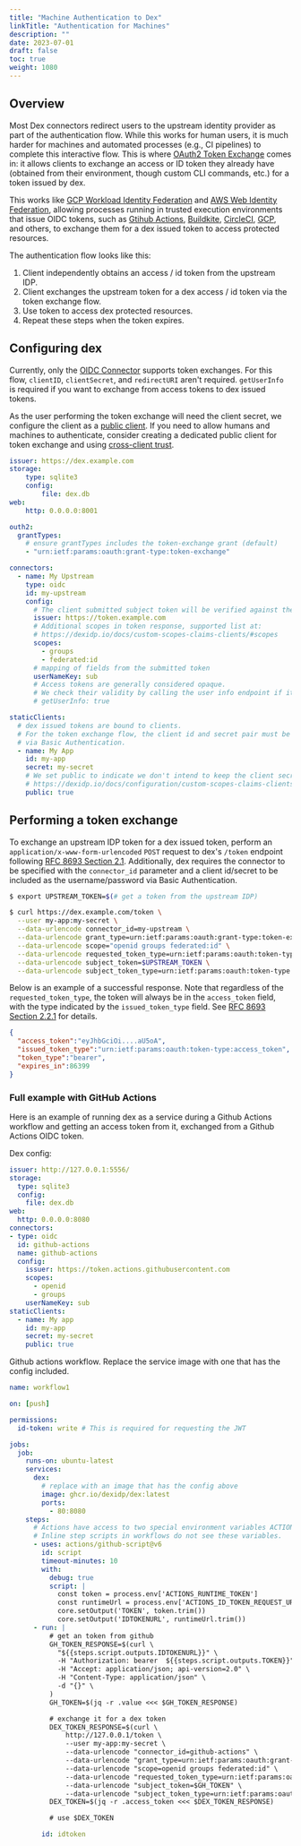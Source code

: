 ```yaml
---
title: "Machine Authentication to Dex"
linkTitle: "Authentication for Machines"
description: ""
date: 2023-07-01
draft: false
toc: true
weight: 1080
---
```


## Overview

Most Dex connectors redirect users to the upstream identity provider as part of the authentication flow.
While this works for human users,
it is much harder for machines and automated processes (e.g., CI pipelines) to complete this interactive flow.
This is where [OAuth2 Token Exchange][token-exchange] comes in:
it allows clients to exchange an access or ID token they already have
(obtained from their environment, though custom CLI commands, etc.)
for a token issued by dex.

This works like [GCP Workload Identity Federation][gcp-federation] and [AWS Web Identity Federation][aws-federation],
allowing processes running in trusted execution environments that issue OIDC tokens,
such as [Gtihub Actions][gh-actions], [Buildkite][buildkite], [CircleCI][circleci], [GCP][gcp], and others,
to exchange them for a dex issued token to access protected resources.

The authentication flow looks like this:

1. Client independently obtains an access / id token from the upstream IDP.
2. Client exchanges the upstream token for a dex access / id token via the token exchange flow.
3. Use token to access dex protected resources.
4. Repeat these steps when the token expires.

## Configuring dex

Currently, only the [OIDC Connector][oidc-connector] supports token exchanges.
For this flow, `clientID`, `clientSecret`, and `redirectURI` aren't required.
`getUserInfo` is required if you want to exchange from access tokens to dex issued tokens.

As the user performing the token exchange will need the client secret,
we configure the client as a [public client](/docs/configuration/custom-scopes-claims-clients/#public-clients).
If you need to allow humans and machines to authenticate,
consider creating a dedicated public client for token exchange
and using [cross-client trust](/docs/configuration/custom-scopes-claims-clients/#cross-client-trust-and-authorized-party).

```yaml
issuer: https://dex.example.com
storage:
    type: sqlite3
    config:
        file: dex.db
web:
    http: 0.0.0.0:8001

outh2:
  grantTypes:
    # ensure grantTypes includes the token-exchange grant (default)
    - "urn:ietf:params:oauth:grant-type:token-exchange"

connectors:
  - name: My Upstream
    type: oidc
    id: my-upstream
    config:
      # The client submitted subject token will be verified against the issuer given here.
      issuer: https://token.example.com
      # Additional scopes in token response, supported list at:
      # https://dexidp.io/docs/custom-scopes-claims-clients/#scopes
      scopes:
        - groups
        - federated:id
      # mapping of fields from the submitted token
      userNameKey: sub
      # Access tokens are generally considered opaque.
      # We check their validity by calling the user info endpoint if it's supported.
      # getUserInfo: true

staticClients:
  # dex issued tokens are bound to clients.
  # For the token exchange flow, the client id and secret pair must be submitted as the username:password
  # via Basic Authentication.
  - name: My App
    id: my-app
    secret: my-secret
    # We set public to indicate we don't intend to keep the client secret actually secret.
    # https://dexidp.io/docs/configuration/custom-scopes-claims-clients/#public-clients
    public: true
```

## Performing a token exchange

To exchange an upstream IDP token for a dex issued token,
perform an `application/x-www-form-urlencoded` `POST` request
to dex's `/token` endpoint following [RFC 8693 Section 2.1][token-exchange-2-1].
Additionally, dex requires the connector to be specified with the `connector_id` parameter
and a client id/secret to be included as the username/password via Basic Authentication.

```sh
$ export UPSTREAM_TOKEN=$(# get a token from the upstream IDP)

$ curl https://dex.example.com/token \
  --user my-app:my-secret \
  --data-urlencode connector_id=my-upstream \
  --data-urlencode grant_type=urn:ietf:params:oauth:grant-type:token-exchange \
  --data-urlencode scope="openid groups federated:id" \
  --data-urlencode requested_token_type=urn:ietf:params:oauth:token-type:access_token \
  --data-urlencode subject_token=$UPSTREAM_TOKEN \
  --data-urlencode subject_token_type=urn:ietf:params:oauth:token-type:access_token
```

Below is an example of a successful response.
Note that regardless of the `requested_token_type`,
the token will always be in the `access_token` field,
with the type indicated by the `issued_token_type` field.
See [RFC 8693 Section 2.2.1][token-exchange-2-2-1] for details.

```json
{
  "access_token":"eyJhbGciOi....aU5oA",
  "issued_token_type":"urn:ietf:params:oauth:token-type:access_token",
  "token_type":"bearer",
  "expires_in":86399
}
```

### Full example with GitHub Actions

Here is an example of running dex as a service during a Github Actions workflow
and getting an access token from it, exchanged from a Github Actions OIDC token.

Dex config:

```yaml
issuer: http://127.0.0.1:5556/
storage:
  type: sqlite3
  config:
    file: dex.db
web:
  http: 0.0.0.0:8080
connectors:
- type: oidc
  id: github-actions
  name: github-actions
  config:
    issuer: https://token.actions.githubusercontent.com
    scopes:
      - openid
      - groups
    userNameKey: sub
staticClients:
  - name: My app
    id: my-app
    secret: my-secret
    public: true
```

Github actions workflow.
Replace the service image with one that has the config included.

```yaml
name: workflow1

on: [push]

permissions:
  id-token: write # This is required for requesting the JWT

jobs:
  job:
    runs-on: ubuntu-latest
    services:
      dex:
        # replace with an image that has the config above
        image: ghcr.io/dexidp/dex:latest
        ports:
          - 80:8080
    steps:
      # Actions have access to two special environment variables ACTIONS_CACHE_URL and ACTIONS_RUNTIME_TOKEN.
      # Inline step scripts in workflows do not see these variables.
      - uses: actions/github-script@v6
        id: script
        timeout-minutes: 10
        with:
          debug: true
          script: |
            const token = process.env['ACTIONS_RUNTIME_TOKEN']
            const runtimeUrl = process.env['ACTIONS_ID_TOKEN_REQUEST_URL']
            core.setOutput('TOKEN', token.trim())
            core.setOutput('IDTOKENURL', runtimeUrl.trim())
      - run: |
          # get an token from github
          GH_TOKEN_RESPONSE=$(curl \
            "${{steps.script.outputs.IDTOKENURL}}" \
            -H "Authorization: bearer  ${{steps.script.outputs.TOKEN}}" \
            -H "Accept: application/json; api-version=2.0" \
            -H "Content-Type: application/json" \
            -d "{}" \
          )
          GH_TOKEN=$(jq -r .value <<< $GH_TOKEN_RESPONSE)

          # exchange it for a dex token
          DEX_TOKEN_RESPONSE=$(curl \
              http://127.0.0.1/token \
              --user my-app:my-secret \
              --data-urlencode "connector_id=github-actions" \
              --data-urlencode "grant_type=urn:ietf:params:oauth:grant-type:token-exchange" \
              --data-urlencode "scope=openid groups federated:id" \
              --data-urlencode "requested_token_type=urn:ietf:params:oauth:token-type:access_token" \
              --data-urlencode "subject_token=$GH_TOKEN" \
              --data-urlencode "subject_token_type=urn:ietf:params:oauth:token-type:access_token")
          DEX_TOKEN=$(jq -r .access_token <<< $DEX_TOKEN_RESPONSE)

          # use $DEX_TOKEN

        id: idtoken
```

[token-exchange]: https://www.rfc-editor.org/rfc/rfc8693.html
[token-exchange-2-1]: https://www.rfc-editor.org/rfc/rfc8693.html#name-request
[token-exchange-2-2-1]: https://www.rfc-editor.org/rfc/rfc8693.html#name-successful-response
[gcp-federation]: https://cloud.google.com/iam/docs/workload-identity-federation
[aws-federation]: https://docs.aws.amazon.com/IAM/latest/UserGuide/id_roles_providers_oidc.html
[gh-actions]: https://docs.github.com/en/actions/deployment/security-hardening-your-deployments/about-security-hardening-with-openid-connect
[buildkite]: https://buildkite.com/docs/agent/v3/cli-oidc
[circleci]: https://circleci.com/docs/openid-connect-tokens/
[gcp]: https://cloud.google.com/sdk/gcloud/reference/auth/print-access-token
[oidc-connector]: https://dexidp.io/docs/connectors/oidc/
